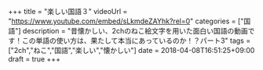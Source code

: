 +++
title =  "楽しい国語３"
videoUrl = "https://www.youtube.com/embed/sLkmdeZAYhk?rel=0"
categories = ["国語"]
description = "昔懐かしい、2chのねこ絵文字を用いた面白い国語の動画です！この単語の使い方は、果たして本当にあっているのか！？パート3"
tags = ["2ch","ねこ","国語","楽しい","懐かしい"]
date = 2018-04-08T16:51:25+09:00
draft = true
+++


